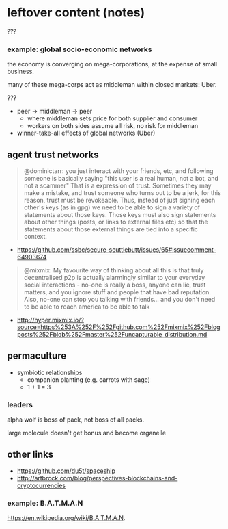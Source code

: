 # leftover content (notes)
???


### example: global socio-economic networks

the economy is converging on mega-corporations, at the expense of small business.

many of these mega-corps act as middleman within closed markets: Uber.

???

- peer -> middleman -> peer
  - where middleman sets price for both supplier and consumer
  - workers on both sides assume all risk, no risk for middleman
- winner-take-all effects of global networks (Uber)

## agent trust networks

> @dominictarr: you just interact with your friends, etc, and following someone is basically saying "this user is a real human, not a bot, and not a scammer" That is a expression of trust. Sometimes they may make a mistake, and trust someone who turns out to be a jerk, for this reason, trust must be revokeable.
Thus, instead of just signing each other's keys (as in gpg) we need to be able to sign a variety of statements about those keys. Those keys must also sign statements about other things (posts, or links to external files etc) so that the statements about those external things are tied into a specific context.

- https://github.com/ssbc/secure-scuttlebutt/issues/65#issuecomment-64903674

> @mixmix: My favourite way of thinking about all this is that truly decentralised p2p is actually alarmingly similar to your everyday social interactions - no-one is really a boss, anyone can lie, trust matters, and you ignore stuff and people that have bad reputation.
Also, no-one can stop you talking with friends... and you don't need to be able to reach america to be able to talk

- http://hyper.mixmix.io/?source=https%253A%252F%252Fgithub.com%252Fmixmix%252Fblogposts%252Fblob%252Fmaster%252Funcapturable_distribution.md

## permaculture

- symbiotic relationships
  - companion planting (e.g. carrots with sage)
  - 1 + 1 = 3

### leaders

alpha wolf is boss of pack, not boss of all packs.

large molecule doesn't get bonus and become organelle

## other links

- https://github.com/du5t/spaceship
- http://artbrock.com/blog/perspectives-blockchains-and-cryptocurrencies

### example: B.A.T.M.A.N

https://en.wikipedia.org/wiki/B.A.T.M.A.N.
